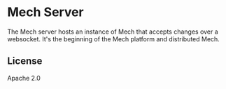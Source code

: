 # Mech Server

The Mech server hosts an instance of Mech that accepts changes over a websocket. It's the beginning of the Mech platform and distributed Mech.

## License

Apache 2.0